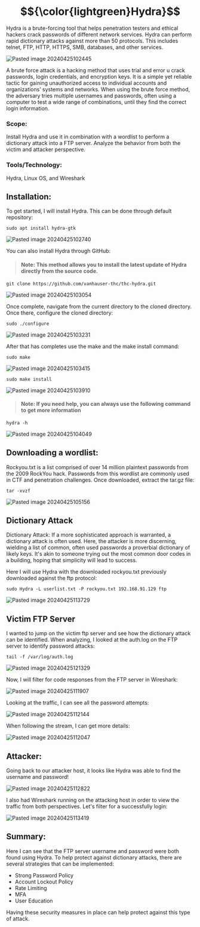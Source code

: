# $${\color{lightgreen}Hydra}$$

Hydra is a brute-forcing tool that helps penetration testers and ethical hackers crack passwords of different network services. Hydra can perform rapid dictionary attacks against more than 50 protocols. This includes telnet, FTP, HTTP, HTTPS, SMB, databases, and other services.

![Pasted image 20240425102445](https://github.com/lm3nitro/Projects/assets/55665256/09f19037-82c2-4b5f-902f-7f006f8bac69)

A brute force attack is a hacking method that uses trial and error u crack passwords, login credentials, and encryption keys. It is a simple yet reliable tactic for gaining unauthorized access to individual accounts and organizations’ systems and networks. When using the brute force method, the adversary tries multiple usernames and passwords, often using a computer to test a wide range of combinations, until they find the correct login information. 

### Scope:

Install Hydra and use it in combination with a wordlist to perform a dictionary attack into a FTP server. Analyze the behavior from both the victim and attacker perspective. 

### Tools/Technology:

Hydra, Linux OS, and Wireshark

## Installation:

To get started, I will install Hydra. This can be done through default repository:

```
sudo apt install hydra-gtk
```

![Pasted image 20240425102740](https://github.com/lm3nitro/Projects/assets/55665256/571afd57-9b44-46e3-a298-935b7d6aadd7)

You can also install Hydra through GitHub:

>#### Note: This method allows you to install the latest update of Hydra directly from the source code. 

```
git clone https://github.com/vanhauser-thc/thc-hydra.git
```

![Pasted image 20240425103054](https://github.com/lm3nitro/Projects/assets/55665256/f06aec44-a7fc-429d-881c-40e23fe5b9ed)

Once complete, navigate from the current directory to the cloned directory. Once there, configure the cloned directory:

```
sudo ./configure
```

![Pasted image 20240425103231](https://github.com/lm3nitro/Projects/assets/55665256/6c2e8e51-89e7-4436-ac12-343dd9f03df5)

After that has completes use the make and the make install command:

```
sudo make
```

![Pasted image 20240425103415](https://github.com/lm3nitro/Projects/assets/55665256/94581dab-8b5f-43b5-894a-b481004a8aa4)

```
sudo make install 
```

![Pasted image 20240425103910](https://github.com/lm3nitro/Projects/assets/55665256/0dd3d797-782f-403f-855d-328f475e3e5a)

>#### Note: If you need help, you can always use the following command to get more information
```
hydra -h
```

![Pasted image 20240425104049](https://github.com/lm3nitro/Projects/assets/55665256/47a11fda-374a-4f1a-a1f7-57d22745f3bc)

## Downloading a wordlist:

Rockyou.txt is a list comprised of over 14 million plaintext passwords from the 2009 RockYou hack. Passwords from this wordlist are commonly used in CTF and penetration challenges. Once downloaded, extract the tar.gz file:

```
tar -xvzf 
```

![Pasted image 20240425105156](https://github.com/lm3nitro/Projects/assets/55665256/cfe2b4bc-15b0-4cc6-be00-0c3ecdc2d1a3)

## Dictionary Attack

Dictionary Attack: If a more sophisticated approach is warranted, a dictionary attack is often used. Here, the attacker is more discerning, wielding a list of common, often used passwords a proverbial dictionary of likely keys. It's akin to someone trying out the most common door codes in a building, hoping that simplicity will lead to success.

Here I will use Hydra with the downloaded rockyou.txt previously downloaded against the ftp protocol:

```
sudo Hydra -L userlist.txt -P rockyou.txt 192.168.91.129 ftp
```
![Pasted image 20240425113729](https://github.com/lm3nitro/Projects/assets/55665256/6636406e-5606-41d9-b5e5-d258b0f132d3)

## Victim FTP Server

I wanted to jump on the victim ftp server and see how the dictionary attack can be identified. When analyzing, I looked at the auth.log on the FTP server to identify password attacks: 

```
tail -f /var/log/auth.log
```

![Pasted image 20240425121329](https://github.com/lm3nitro/Projects/assets/55665256/10115dbb-125a-4523-841f-aa71b27b11e1)

Now, I will filter for code responses from the FTP server in Wireshark:

![Pasted image 20240425111907](https://github.com/lm3nitro/Projects/assets/55665256/e352fe63-5655-437b-9a56-0e5a4ef7022f)

Looking at the traffic, I can see all the password attempts:

![Pasted image 20240425112144](https://github.com/lm3nitro/Projects/assets/55665256/a5b493a4-6b91-4c69-94cc-28d9de3947e0)

When following the stream, I can get more details:

![Pasted image 20240425112047](https://github.com/lm3nitro/Projects/assets/55665256/62fcfb08-c01a-4a9a-98d0-9234d0551f5e)

## Attacker:

Going back to our attacker host, it looks like Hydra was able to find the username and password! 

![Pasted image 20240425112822](https://github.com/lm3nitro/Projects/assets/55665256/16e25ebe-5915-40e8-a028-c644dffe7635)

I also had Wireshark running on the attacking host in order to view the traffic from both perspectives. Let's filter for a successfully login:  

![Pasted image 20240425113419](https://github.com/lm3nitro/Projects/assets/55665256/bf46f1b2-0ac2-4ba7-b542-7193b5d49db8)

## Summary:

Here I can see that the FTP server username and password were both found using Hydra. To help protect against dictionary attacks, there are several strategies that can be implemented:

+ Strong Password Policy
+ Account Lockout Policy
+ Rate Limiting
+ MFA
+ User Education

Having these security measures in place can help protect against this type of attack. 

